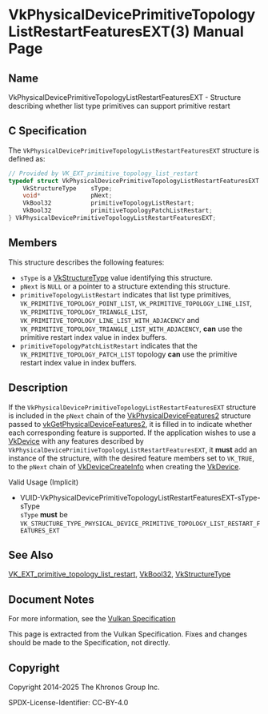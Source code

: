 # VkPhysicalDevicePrimitiveTopologyListRestartFeaturesEXT(3) Manual Page

## Name

VkPhysicalDevicePrimitiveTopologyListRestartFeaturesEXT - Structure describing whether list type primitives can support primitive restart



## [](#_c_specification)C Specification

The `VkPhysicalDevicePrimitiveTopologyListRestartFeaturesEXT` structure is defined as:

```c++
// Provided by VK_EXT_primitive_topology_list_restart
typedef struct VkPhysicalDevicePrimitiveTopologyListRestartFeaturesEXT {
    VkStructureType    sType;
    void*              pNext;
    VkBool32           primitiveTopologyListRestart;
    VkBool32           primitiveTopologyPatchListRestart;
} VkPhysicalDevicePrimitiveTopologyListRestartFeaturesEXT;
```

## [](#_members)Members

This structure describes the following features:

- `sType` is a [VkStructureType](https://registry.khronos.org/vulkan/specs/latest/man/html/VkStructureType.html) value identifying this structure.
- `pNext` is `NULL` or a pointer to a structure extending this structure.
- []()`primitiveTopologyListRestart` indicates that list type primitives, `VK_PRIMITIVE_TOPOLOGY_POINT_LIST`, `VK_PRIMITIVE_TOPOLOGY_LINE_LIST`, `VK_PRIMITIVE_TOPOLOGY_TRIANGLE_LIST`, `VK_PRIMITIVE_TOPOLOGY_LINE_LIST_WITH_ADJACENCY` and `VK_PRIMITIVE_TOPOLOGY_TRIANGLE_LIST_WITH_ADJACENCY`, **can** use the primitive restart index value in index buffers.
- []()`primitiveTopologyPatchListRestart` indicates that the `VK_PRIMITIVE_TOPOLOGY_PATCH_LIST` topology **can** use the primitive restart index value in index buffers.

## [](#_description)Description

If the `VkPhysicalDevicePrimitiveTopologyListRestartFeaturesEXT` structure is included in the `pNext` chain of the [VkPhysicalDeviceFeatures2](https://registry.khronos.org/vulkan/specs/latest/man/html/VkPhysicalDeviceFeatures2.html) structure passed to [vkGetPhysicalDeviceFeatures2](https://registry.khronos.org/vulkan/specs/latest/man/html/vkGetPhysicalDeviceFeatures2.html), it is filled in to indicate whether each corresponding feature is supported. If the application wishes to use a [VkDevice](https://registry.khronos.org/vulkan/specs/latest/man/html/VkDevice.html) with any features described by `VkPhysicalDevicePrimitiveTopologyListRestartFeaturesEXT`, it **must** add an instance of the structure, with the desired feature members set to `VK_TRUE`, to the `pNext` chain of [VkDeviceCreateInfo](https://registry.khronos.org/vulkan/specs/latest/man/html/VkDeviceCreateInfo.html) when creating the [VkDevice](https://registry.khronos.org/vulkan/specs/latest/man/html/VkDevice.html).

Valid Usage (Implicit)

- [](#VUID-VkPhysicalDevicePrimitiveTopologyListRestartFeaturesEXT-sType-sType)VUID-VkPhysicalDevicePrimitiveTopologyListRestartFeaturesEXT-sType-sType  
  `sType` **must** be `VK_STRUCTURE_TYPE_PHYSICAL_DEVICE_PRIMITIVE_TOPOLOGY_LIST_RESTART_FEATURES_EXT`

## [](#_see_also)See Also

[VK\_EXT\_primitive\_topology\_list\_restart](https://registry.khronos.org/vulkan/specs/latest/man/html/VK_EXT_primitive_topology_list_restart.html), [VkBool32](https://registry.khronos.org/vulkan/specs/latest/man/html/VkBool32.html), [VkStructureType](https://registry.khronos.org/vulkan/specs/latest/man/html/VkStructureType.html)

## [](#_document_notes)Document Notes

For more information, see the [Vulkan Specification](https://registry.khronos.org/vulkan/specs/latest/html/vkspec.html#VkPhysicalDevicePrimitiveTopologyListRestartFeaturesEXT)

This page is extracted from the Vulkan Specification. Fixes and changes should be made to the Specification, not directly.

## [](#_copyright)Copyright

Copyright 2014-2025 The Khronos Group Inc.

SPDX-License-Identifier: CC-BY-4.0